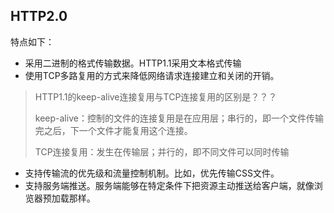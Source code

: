 ## HTTP2.0

特点如下：

* 采用二进制的格式传输数据。HTTP1.1采用文本格式传输
* 使用TCP多路复用的方式来降低网络请求连接建立和关闭的开销。

> HTTP1.1的keep-alive连接复用与TCP连接复用的区别是？？？
>
> keep-alive：控制的文件的连接复用是在应用层；串行的，即一个文件传输完之后，下一个文件才能复用这个连接。
>
> TCP连接复用：发生在传输层；并行的，即不同文件可以同时传输

* 支持传输流的优先级和流量控制机制。比如，优先传输CSS文件。
* 支持服务端推送。服务端能够在特定条件下把资源主动推送给客户端，就像浏览器预加载那样。